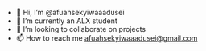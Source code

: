 - 👋 Hi, I’m @afuahsekyiwaaadusei
- 🌱 I’m currently an ALX student
- 💞️ I’m looking to collaborate on projects
- 📫 How to reach me afuahsekyiwaaadusei@gmail.com

<!---
afuahsekyiwaaadusei/afuahsekyiwaaadusei is a ✨ special ✨ repository because its `README.md` (this file) appears on your GitHub profile.
You can click the Preview link to take a look at your changes.
--->
